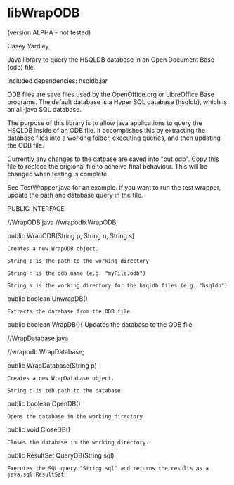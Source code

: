 libWrapODB
==========
(version ALPHA - not tested)

Casey Yardley

Java library to query the HSQLDB database in an Open Document Base (odb) file.

Included dependencies: hsqldb.jar

ODB files are save files used by the OpenOffice.org or LibreOffice Base programs. The default database is a Hyper SQL database (hsqldb), which is an all-java SQL database.

The purpose of this library is to allow java applications to query the HSQLDB inside of an ODB file. It accomplishes this by extracting the database files into a working folder, executing queries, and then updating the ODB file.

Currently any changes to the datbase are saved into "out.odb". Copy this file to replace the origional file to acheive final behaviour. This will be changed when testing is complete.

See TestWrapper.java for an example. If you want to run the test wrapper, update the path and database query in the file.

PUBLIC INTERFACE

//WrapODB.java
//wrapodb.WrapODB;

public WrapODB(String p, String n, String s)

	Creates a new WrapODB object.
	
	String p is the path to the working directory
	
	String n is the odb name (e.g. "myFile.odb")
	
	String s is the working directory for the hsqldb files (e.g. "hsqldb")

public boolean UnwrapDB()

	Extracts the database from the ODB file

public boolean WrapDB(){
	Updates the database to the ODB file

//WrapDatabase.java

//wrapodb.WrapDatabase;

public WrapDatabase(String p)

	Creates a new WrapDatabase object.
	
	String p is teh path to the database

public boolean OpenDB()

	Opens the database in the working directory

public void CloseDB()

	Closes the database in the working directory.

public ResultSet QueryDB(String sql)

	Executes the SQL query "String sql" and returns the results as a java.sql.ResultSet
